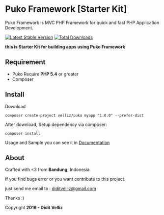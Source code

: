 # Puko Framework [Starter Kit]

Puko Framework is MVC PHP Framework for quick and fast PHP Application Development.

[![Latest Stable Version](https://poser.pugx.org/velliz/puko/v/stable)](https://packagist.org/packages/velliz/puko)
[![Total Downloads](https://poser.pugx.org/velliz/puko/downloads)](https://packagist.org/packages/velliz/puko)

**this is Starter Kit for building apps using Puko Framework**

## Requirement

* Puko Require **PHP 5.4** or greater
* Composer

## Install

Download
```
composer create-project velliz/puko myapp "1.0.0" --prefer-dist
```

After download, Setup dependency via composer:
```
composer install
```

Usage and Sample you can see it in [Documentation](https://velliz.github.io/pukodocs)

## About

Crafted with <3 from **Bandung**, Indonesia.

If you find bugs error or you want contribute to this project. 

just send me email to : diditvelliz@gmail.com 

Thanks :)

Copyright **2016 - Didit Velliz**
